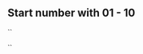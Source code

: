 ## Start number with 01 - 10

``
<!DOCTYPE html>
<html>
<body>

<?php
$invID = 9;
echo $resturl =str_pad($invID, 2, '0', STR_PAD_LEFT)

?>

</body>
</html>
``
